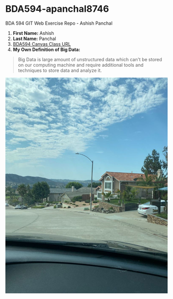# BDA594-apanchal8746
BDA 594 GIT Web Exercise Repo - Ashish Panchal

1. **First Name:** Ashish
2. **Last Name:** Panchal
3. [BDA594 Canvas Class URL](https://sdsu.instructure.com/courses/79732)
4. **My Own Definition of Big Data:** 
> Big Data is large amount of unstructured data which can't be stored on our computing machine and require additional tools and techniques to store data and analyze it.



![San Diego Poway Street](https://github.com/apanchal8746/BDA594-apanchal8746/blob/main/SD%20Pic.jpeg)
